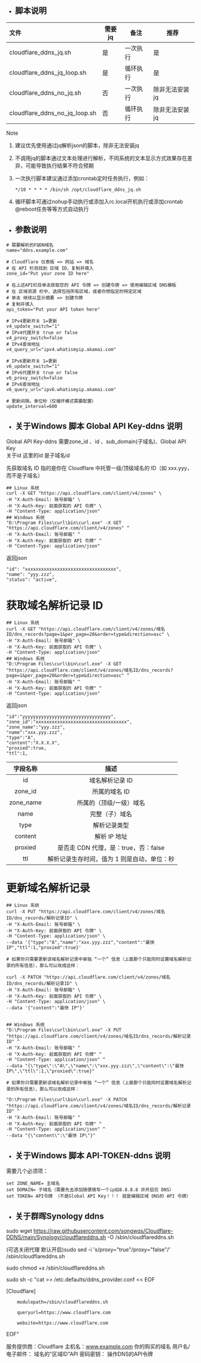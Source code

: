      

- ## 脚本说明

| 文件                          | 需要jq | 备注     | 推荐           |
| :---------------------------- | ------ | -------- | -------------- |
| cloudflare_ddns_jq.sh         | 是     | 一次执行 | 是             |
| cloudflare_ddns_jq_loop.sh    | 是     | 循环执行 | 是             |
| cloudflare_ddns_no_jq.sh      | 否     | 一次执行 | 除非无法安装jq |
| cloudflare_ddns_no_jq_loop.sh | 否     | 循环执行 | 除非无法安装jq |

> [!NOTE]
>
> 1. 建议优先使用通过jq解析json的脚本，除非无法安装jq
>
> 2. 不调用jq的脚本通过文本处理进行解析，不同系统的文本显示方式效果存在差异，可能导致执行结果不符合预期
>
> 3. 一次执行脚本建议通过添加crontab定时任务执行，例如：
>
>    `*/10 * * * * /bin/sh /opt/cloudflare_ddns_jq.sh`
>
> 4. 循环脚本可通过nohup手动执行或添加入rc.local开机执行或添加crontab @reboot任务等等方式自动执行



- ## 参数说明

```shell
# 需要解析的FQDN域名
name="ddns.example.com"

# Cloudflare 仪表板 => 网站 => 域名
# 在 API 栏目找到 区域 ID，复制并填入
zone_id="Put your zone ID here"

# 在上述API栏目单击获取您的 API 令牌 => 创建令牌 => 使用编辑区域 DNS模板
# 在 区域资源 栏中，选择包括所有区域，或者你想指定的特定区域
# 单击 继续以显示摘要 => 创建令牌
# 复制并填入
api_token="Put your API token here"

# IPv4更新开关 1=更新
v4_update_switch="1"
# IPv4代理开关 true or false
v4_proxy_switch=false
# IPv4查询地址
v4_query_url="ipv4.whatismyip.akamai.com"

# IPv6更新开关 1=更新
v6_update_switch="1"
# IPv6代理开关 true or false
v6_proxy_switch=false
# IPv6查询地址
v6_query_url="ipv6.whatismyip.akamai.com"

# 更新间隔，单位秒（仅循环模式需要配置）
update_interval=600
```

- ## 关于Windows 脚本 Global API Key-ddns 说明
Global API Key-ddns
需要zone_id 、id 、sub_domain(子域名)、Global API Key   
关于id  这里的id 是子域名id

先获取域名 ID 指的是你在 Cloudflare 中托管一级/顶级域名的 ID（如 xxx.yyy，而不是子域名）
```shell
## Linux 系统
curl -X GET "https://api.cloudflare.com/client/v4/zones" \
-H "X-Auth-Email: 账号邮箱" \
-H "X-Auth-Key: 前面获取的 API 令牌" \
-H "Content-Type: application/json"
## Windows 系统
"D:\Program Files\curl\bin\curl.exe" -X GET "https://api.cloudflare.com/client/v4/zones" ^
-H "X-Auth-Email: 账号邮箱" ^
-H "X-Auth-Key: 前面获取的 API 令牌" ^
-H "Content-Type: application/json"
```
返回json
```shell
"id": "xxxxxxxxxxxxxxxxxxxxxxxxxxxxxxxxxx",
"name": "yyy.zzz",
"status": "active",
```
# 获取域名解析记录 ID
```shell
## Linux 系统
curl -X GET "https://api.cloudflare.com/client/v4/zones/域名ID/dns_records?page=1&per_page=20&order=type&direction=asc" \
-H "X-Auth-Email: 账号邮箱" \
-H "X-Auth-Key: 前面获取的 API 令牌" \
-H "Content-Type: application/json"
## Windows 系统
"D:\Program Files\curl\bin\curl.exe" -X GET "https://api.cloudflare.com/client/v4/zones/域名ID/dns_records?page=1&per_page=20&order=type&direction=asc" ^
-H "X-Auth-Email: 账号邮箱" ^
-H "X-Auth-Key: 前面获取的 API 令牌" ^
-H "Content-Type: application/json"
```
返回json
```shell
"id":"yyyyyyyyyyyyyyyyyyyyyyyyyyyyyyyyy",
"zone_id":"xxxxxxxxxxxxxxxxxxxxxxxxxxxxxxxxxx",
"zone_name":"yyy.zzz",
"name":"xxx.yyy.zzz",
"type":"A",
"content":"X.X.X.X",
"proxied":true,
"ttl":1,
```

| 字段名称               | 描述                         |  
| :--: | :--: |  
| id                     | 域名解析记录 ID              |  
| zone_id                | 所属的域名 ID                |  
| zone_name              | 所属的（顶级/一级）域名      |  
| name                   | 完整（子）域名               |  
| type                   | 解析记录类型                 |  
| content                | 解析 IP 地址                 |  
| proxied                | 是否走 CDN 代理，是：true，否：false |  
| ttl                    | 解析记录生存时间，值为 1 则是自动，单位：秒 |

# 更新域名解析记录
```shell
## Linux 系统
curl -X PUT "https://api.cloudflare.com/client/v4/zones/域名ID/dns_records/解析记录ID" \
-H "X-Auth-Email: 账号邮箱" \
-H "X-Auth-Key: 前面获取的 API 令牌" \
-H "Content-Type: application/json" \
--data '{"type":"A","name":"xxx.yyy.zzz","content":"最快 IP","ttl":1,"proxied":true}'

# 如果你只需要更新该域名解析记录中单独 “一个” 信息（上面那个只能同时设置域名解析记录的所有信息），那么可以改成这样：

curl -X PATCH "https://api.cloudflare.com/client/v4/zones/域名ID/dns_records/解析记录ID" \
-H "X-Auth-Email: 账号邮箱" \
-H "X-Auth-Key: 前面获取的 API 令牌" \
-H "Content-Type: application/json" \
--data '{"content":"最快 IP"}'


## Windows 系统
"D:\Program Files\curl\bin\curl.exe" -X PUT "https://api.cloudflare.com/client/v4/zones/域名ID/dns_records/解析记录ID" ^
-H "X-Auth-Email: 账号邮箱" ^
-H "X-Auth-Key: 前面获取的 API 令牌" ^
-H "Content-Type: application/json" ^
--data "{\"type\":\"A\",\"name\":\"xxx.yyy.zzz\",\"content\":\"最快 IP\",\"ttl\":1,\"proxied\":true}"

# 如果你只需要更新该域名解析记录中单独 “一个” 信息（上面那个只能同时设置域名解析记录的所有信息），那么可以改成这样：

"D:\Program Files\curl\bin\curl.exe" -X PATCH "https://api.cloudflare.com/client/v4/zones/域名ID/dns_records/解析记录ID" ^
-H "X-Auth-Email: 账号邮箱" ^
-H "X-Auth-Key: 前面获取的 API 令牌" ^
-H "Content-Type: application/json" ^
--data "{\"content\":\"最快 IP\"}"
```
- ## 关于Windows 脚本 API-TOKEN-ddns 说明
需要几个必须项：
```shell
set ZONE_NAME= 主域名
set DOMAIN= 子域名（需要先去添加随便填写一个ip如8.8.8.8 并开启仅 DNS）
set TOKEN= API令牌 （不是Global API Key！！！ 就是编辑区域 DNS的 API 令牌）
```
- ## 关于群晖Synology ddns

sudo wget https://raw.githubusercontent.com/songwqs/Cloudflare-DDNS/main/Synology/cloudflareddns.sh -O /sbin/cloudflareddns.sh

(可选关闭代理 默认开启)sudo sed -i 's/proxy="true"/proxy="false"/' /sbin/cloudflareddns.sh

sudo chmod +x /sbin/cloudflareddns.sh

sudo sh -c "cat >> /etc.defaults/ddns_provider.conf << EOF

[Cloudflare]

        modulepath=/sbin/cloudflareddns.sh
        
        queryurl=https://www.cloudflare.com
        
        website=https://www.cloudflare.com
        
EOF"

服务提供商：Cloudflare
主机名：www.example.com 你的购买的域名
用户名/电子邮件：<Zone ID> 域名的"区域ID"API
密码密钥：<API Token> 操作DNS的API令牌
